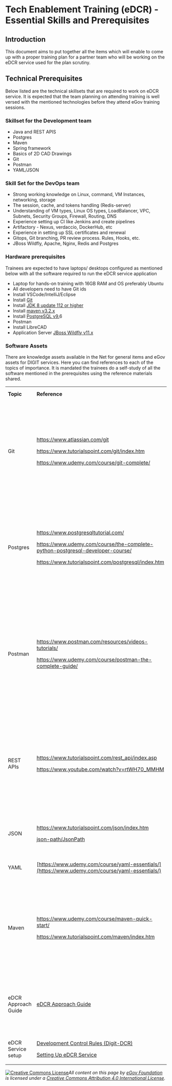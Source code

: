 # Tech Enablement Training (eDCR) - Essential Skills and Prerequisites

## Introduction

This document aims to put together all the items which will enable to come up with a proper training plan for a partner team who will be working on the eDCR service used for the plan scrutiny.

## Technical Prerequisites

Below listed are the technical skillsets that are required to work on eDCR service. It is expected that the team planning on attending training is well versed with the mentioned technologies before they attend eGov training sessions.

### Skillset for the Development team

* Java and REST APIS
* Postgres
* Maven
* Spring framework
* Basics of 2D CAD Drawings
* Git
* Postman
* YAML/JSON

### Skill Set for the DevOps team

* Strong working knowledge on Linux, command, VM Instances, networking, storage
* The session, cache, and tokens handling (Redis-server)
* Understanding of VM types, Linux OS types, LoadBalancer, VPC, Subnets, Security Groups, Firewall, Routing, DNS
* Experience setting up CI like Jenkins and create pipelines
* Artifactory - Nexus, verdaccio, DockerHub, etc
* Experience in setting up SSL certificates and renewal
* Gitops, Git branching, PR review process. Rules, Hooks, etc.
* JBoss Wildfly, Apache, Nginx, Redis and Postgres

### Hardware prerequisites

Trainees are expected to have laptops/ desktops configured as mentioned below with all the software required to run the eDCR service application

* Laptop for hands-on training with 16GB RAM and OS preferably Ubuntu
* All developers need to have Git ids
* Install VSCode/IntelliJ/Eclipse
* Install [Git](https://git-scm.com/downloads)
* Install [JDK 8 update 112 or higher](http://www.oracle.com/technetwork/java/javase/downloads)
* Install [maven v3.2.x](http://maven.apache.org/download.cgi)
* Install [PostgreSQL v9.](http://www.postgresql.org/download/)6
* Postman
* Install LibreCAD
* Application Server [JBoss Wildfly v11.x](https://devops.egovernments.org/Downloads/wildfly/wildfly-11.0.0.Final.zip)

### Software Assets

There are knowledge assets available in the Net for general items and eGov assets for DIGIT services. Here you can find references to each of the topics of importance. It is mandated the trainees do a self-study of all the software mentioned in the prerequisites using the reference materials shared.

|                     |                                                                                                                                                                                                                                                                                                                                                                                                         |                                                                                                                                                                                              |
| ------------------- | ------------------------------------------------------------------------------------------------------------------------------------------------------------------------------------------------------------------------------------------------------------------------------------------------------------------------------------------------------------------------------------------------------- | -------------------------------------------------------------------------------------------------------------------------------------------------------------------------------------------- |
| **Topic**           | **Reference**                                                                                                                                                                                                                                                                                                                                                                                           | **Preparedness Check**                                                                                                                                                                       |
| Git                 | <p><a href="https://www.atlassian.com/git">https://www.atlassian.com/git</a></p><p><a href="https://www.tutorialspoint.com/git/index.htm">https://www.tutorialspoint.com/git/index.htm</a></p><p><a href="https://www.udemy.com/course/git-complete/">https://www.udemy.com/course/git-complete/</a></p>                                                                                                | <p>Do you have a Git account?</p><p>Do you know how to clone a repository, pull updates, push updates?</p><p>Do you know how to give a pull request and merge the pull request?</p>          |
| Postgres            | <p><a href="https://www.postgresqltutorial.com">https://www.postgresqltutorial.com/</a></p><p><a href="https://www.udemy.com/course/the-complete-python-postgresql-developer-course/">https://www.udemy.com/course/the-complete-python-postgresql-developer-course/</a></p><p><a href="https://www.tutorialspoint.com/postgresql/index.htm">https://www.tutorialspoint.com/postgresql/index.htm</a></p> | <p>How to create database and set up privileges?</p><p>How to add index on table?</p><p>How to use aggregation functions in psql?</p>                                                        |
| Postman             | <p><a href="https://www.postman.com/resources/videos-tutorials/">https://www.postman.com/resources/videos-tutorials/</a></p><p><a href="https://www.udemy.com/course/postman-the-complete-guide/">https://www.udemy.com/course/postman-the-complete-guide/</a></p>                                                                                                                                      | <p>Call a REST API from Postman with proper payload and show the response</p><p>Setup any service locally(MDMS or user service has least dependencies) and check the API’s using postman</p> |
| REST APIs           | <p><a href="https://www.tutorialspoint.com/rest_api/index.asp">https://www.tutorialspoint.com/rest_api/index.asp</a></p><p><a href="https://www.youtube.com/watch?v=rtWH70_MMHM">https://www.youtube.com/watch?v=rtWH70_MMHM</a></p>                                                                                                                                                                    | <p>What are the principles to be followed when making a REST API?</p><p>When to use POST and GET?</p><p>How to define the request and response parameters?</p>                               |
| JSON                | <p><a href="https://www.tutorialspoint.com/json/index.htm">https://www.tutorialspoint.com/json/index.htm</a></p><p><a href="https://github.com/json-path/JsonPath"><img src="https://github.com/fluidicon.png" alt="">json-path/JsonPath</a></p>                                                                                                                                                        | How to write filters to extract specific data using jsonPaths?                                                                                                                               |
| YAML                | [https://www.udemy.com/course/yaml-essentials/](https://www.udemy.com/course/yaml-essentials/)                                                                                                                                                                                                                                                                                                          | How to read an API contract using swagger?                                                                                                                                                   |
| Maven               | <p><a href="https://www.udemy.com/course/maven-quick-start/">https://www.udemy.com/course/maven-quick-start/</a></p><p><a href="https://www.tutorialspoint.com/maven/index.htm">https://www.tutorialspoint.com/maven/index.htm</a></p>                                                                                                                                                                  | <p>What is POM?</p><p>What is the purpose of maven clean install and how to do it?</p><p>What is the difference between version and SNAPSHOT?</p>                                            |
| eDCR Approach Guide | [eDCR Approach Guide](https://digit-discuss.atlassian.net/l/c/Gh0kEwC6)                                                                                                                                                                                                                                                                                                                                 | How to configuring and customizing the eDCR engine as per the state/city rules and regulations.                                                                                              |
| eDCR Service setup  | <p><a href="https://digit-discuss.atlassian.net/l/c/gLYMCaS7">Development Control Rules (Digit-DCR)</a></p><p><a href="https://digit-discuss.atlassian.net/l/c/8s5or1tz">Setting Up eDCR Service</a></p>                                                                                                                                                                                                | Overall Flow of eDCr service, design and setup process                                                                                                                                       |

[![Creative Commons License](https://i.creativecommons.org/l/by/4.0/80x15.png)_​_](http://creativecommons.org/licenses/by/4.0/)_All content on this page by_ [_eGov Foundation_](https://egov.org.in) _is licensed under a_ [_Creative Commons Attribution 4.0 International License_](http://creativecommons.org/licenses/by/4.0/)_._
